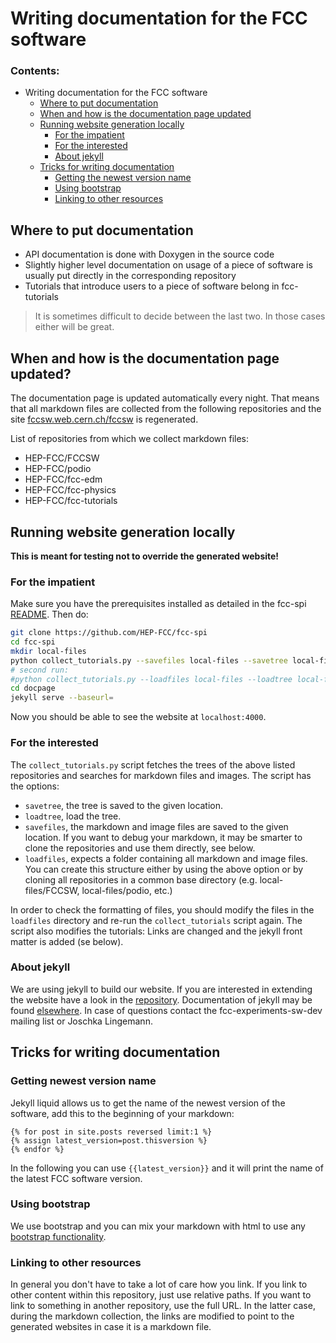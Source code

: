 # Writing documentation for the FCC software

### Contents:

- Writing documentation for the FCC software
  - [Where to put documentation](#where-to-put-documentation)
  - [When and how is the documentation page updated](#when-and-how-is-the-documentation-page-updated)
  - [Running website generation locally](#running-website-generation-locally)
    - [For the impatient](#for-the-impatient)
    - [For the interested](#for-the-interested)
    - [About jekyll](#about-jekyll)
  - [Tricks for writing documentation](#tricks-for-writing-documentation)
    - [Getting the newest version name](#getting-the-newest-version-name)
    - [Using bootstrap](#using-bootstrap)
    - [Linking to other resources](#linking-to-other-resources)

## Where to put documentation

- API documentation is done with Doxygen in the source code
- Slightly higher level documentation on usage of a piece of software is usually put directly in the corresponding repository
- Tutorials that introduce users to a piece of software belong in fcc-tutorials

> It is sometimes difficult to decide between the last two. In those cases either will be great.

## When and how is the documentation page updated?

The documentation page is updated automatically every night. That means that all markdown files are collected from the following
repositories and the site [fccsw.web.cern.ch/fccsw](fccsw.web.cern.ch/fccsw) is regenerated.

List of repositories from which we collect markdown files:

- HEP-FCC/FCCSW
- HEP-FCC/podio
- HEP-FCC/fcc-edm
- HEP-FCC/fcc-physics
- HEP-FCC/fcc-tutorials

## Running website generation locally

**This is meant for testing not to override the generated website!**

### For the impatient

Make sure you have the prerequisites installed as detailed in the fcc-spi [README](https://github.com/HEP-FCC/fcc-spi#prerequisites).
Then do:

```bash
git clone https://github.com/HEP-FCC/fcc-spi
cd fcc-spi
mkdir local-files
python collect_tutorials.py --savefiles local-files --savetree local-files/tree.pkl
# second run:
#python collect_tutorials.py --loadfiles local-files --loadtree local-files/tree.pkl
cd docpage
jekyll serve --baseurl=
```

Now you should be able to see the website at `localhost:4000`.

### For the interested

The `collect_tutorials.py` script fetches the trees of the above listed repositories and searches for
markdown files and images. The script has the options:
- `savetree`, the tree is saved to the given location.
- `loadtree`, load the tree.
- `savefiles`, the markdown and image files are saved to the given location. If you want to debug your markdown, it may
be smarter to clone the repositories and use them directly, see below.
- `loadfiles`, expects a folder containing all markdown and image files. You can create this structure either by using
the above option or by cloning all repositories in a common base directory (e.g. local-files/FCCSW, local-files/podio, etc.)

In order to check the formatting of files, you should modify the files in the `loadfiles` directory and re-run the
`collect_tutorials` script again. The script also modifies the tutorials: Links are changed and the jekyll front matter
is added (se below).

### About jekyll

We are using jekyll to build our website. If you are interested in extending the website have a look in
the [repository](https://github.com/HEP-FCC/fcc-spi/blob/master/docpage). Documentation of jekyll may be found
[elsewhere](https://jekyllrb.com/). In case of questions contact the fcc-experiments-sw-dev mailing list or Joschka Lingemann.

## Tricks for writing documentation

### Getting newest version name

Jekyll liquid allows us to get the name of the newest version of the software, add this to the beginning of your markdown:

```
{% for post in site.posts reversed limit:1 %}
{% assign latest_version=post.thisversion %}
{% endfor %}
```

In the following you can use `{{latest_version}}` and it will print the name of the latest FCC software version.

### Using bootstrap

We use bootstrap and you can mix your markdown with html to use any [bootstrap functionality](http://getbootstrap.com/).

### Linking to other resources

In general you don't have to take a lot of care how you link. If you link to other content within this repository, just
use relative paths. If you want to link to something in another repository, use the full URL. In the latter case, during
the markdown collection, the links are modified to point to the generated websites in case it is a markdown file.
